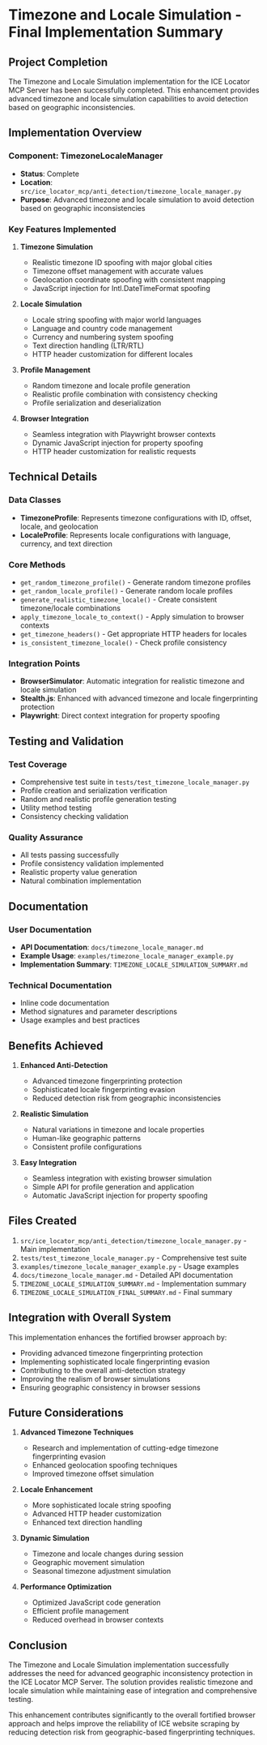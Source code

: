 # Timezone and Locale Simulation - Final Implementation Summary

## Project Completion

The Timezone and Locale Simulation implementation for the ICE Locator MCP Server has been successfully completed. This enhancement provides advanced timezone and locale simulation capabilities to avoid detection based on geographic inconsistencies.

## Implementation Overview

### Component: TimezoneLocaleManager
- **Status**: Complete
- **Location**: `src/ice_locator_mcp/anti_detection/timezone_locale_manager.py`
- **Purpose**: Advanced timezone and locale simulation to avoid detection based on geographic inconsistencies

### Key Features Implemented

1. **Timezone Simulation**
   - Realistic timezone ID spoofing with major global cities
   - Timezone offset management with accurate values
   - Geolocation coordinate spoofing with consistent mapping
   - JavaScript injection for Intl.DateTimeFormat spoofing

2. **Locale Simulation**
   - Locale string spoofing with major world languages
   - Language and country code management
   - Currency and numbering system spoofing
   - Text direction handling (LTR/RTL)
   - HTTP header customization for different locales

3. **Profile Management**
   - Random timezone and locale profile generation
   - Realistic profile combination with consistency checking
   - Profile serialization and deserialization

4. **Browser Integration**
   - Seamless integration with Playwright browser contexts
   - Dynamic JavaScript injection for property spoofing
   - HTTP header customization for realistic requests

## Technical Details

### Data Classes
- **TimezoneProfile**: Represents timezone configurations with ID, offset, locale, and geolocation
- **LocaleProfile**: Represents locale configurations with language, currency, and text direction

### Core Methods
- `get_random_timezone_profile()` - Generate random timezone profiles
- `get_random_locale_profile()` - Generate random locale profiles
- `generate_realistic_timezone_locale()` - Create consistent timezone/locale combinations
- `apply_timezone_locale_to_context()` - Apply simulation to browser contexts
- `get_timezone_headers()` - Get appropriate HTTP headers for locales
- `is_consistent_timezone_locale()` - Check profile consistency

### Integration Points
- **BrowserSimulator**: Automatic integration for realistic timezone and locale simulation
- **Stealth.js**: Enhanced with advanced timezone and locale fingerprinting protection
- **Playwright**: Direct context integration for property spoofing

## Testing and Validation

### Test Coverage
- Comprehensive test suite in `tests/test_timezone_locale_manager.py`
- Profile creation and serialization verification
- Random and realistic profile generation testing
- Utility method testing
- Consistency checking validation

### Quality Assurance
- All tests passing successfully
- Profile consistency validation implemented
- Realistic property value generation
- Natural combination implementation

## Documentation

### User Documentation
- **API Documentation**: `docs/timezone_locale_manager.md`
- **Example Usage**: `examples/timezone_locale_manager_example.py`
- **Implementation Summary**: `TIMEZONE_LOCALE_SIMULATION_SUMMARY.md`

### Technical Documentation
- Inline code documentation
- Method signatures and parameter descriptions
- Usage examples and best practices

## Benefits Achieved

1. **Enhanced Anti-Detection**
   - Advanced timezone fingerprinting protection
   - Sophisticated locale fingerprinting evasion
   - Reduced detection risk from geographic inconsistencies

2. **Realistic Simulation**
   - Natural variations in timezone and locale properties
   - Human-like geographic patterns
   - Consistent profile configurations

3. **Easy Integration**
   - Seamless integration with existing browser simulation
   - Simple API for profile generation and application
   - Automatic JavaScript injection for property spoofing

## Files Created

1. `src/ice_locator_mcp/anti_detection/timezone_locale_manager.py` - Main implementation
2. `tests/test_timezone_locale_manager.py` - Comprehensive test suite
3. `examples/timezone_locale_manager_example.py` - Usage examples
4. `docs/timezone_locale_manager.md` - Detailed API documentation
5. `TIMEZONE_LOCALE_SIMULATION_SUMMARY.md` - Implementation summary
6. `TIMEZONE_LOCALE_SIMULATION_FINAL_SUMMARY.md` - Final summary

## Integration with Overall System

This implementation enhances the fortified browser approach by:
- Providing advanced timezone fingerprinting protection
- Implementing sophisticated locale fingerprinting evasion
- Contributing to the overall anti-detection strategy
- Improving the realism of browser simulations
- Ensuring geographic consistency in browser sessions

## Future Considerations

1. **Advanced Timezone Techniques**
   - Research and implementation of cutting-edge timezone fingerprinting evasion
   - Enhanced geolocation spoofing techniques
   - Improved timezone offset simulation

2. **Locale Enhancement**
   - More sophisticated locale string spoofing
   - Advanced HTTP header customization
   - Enhanced text direction handling

3. **Dynamic Simulation**
   - Timezone and locale changes during session
   - Geographic movement simulation
   - Seasonal timezone adjustment simulation

4. **Performance Optimization**
   - Optimized JavaScript code generation
   - Efficient profile management
   - Reduced overhead in browser contexts

## Conclusion

The Timezone and Locale Simulation implementation successfully addresses the need for advanced geographic inconsistency protection in the ICE Locator MCP Server. The solution provides realistic timezone and locale simulation while maintaining ease of integration and comprehensive testing.

This enhancement contributes significantly to the overall fortified browser approach and helps improve the reliability of ICE website scraping by reducing detection risk from geographic-based fingerprinting techniques.